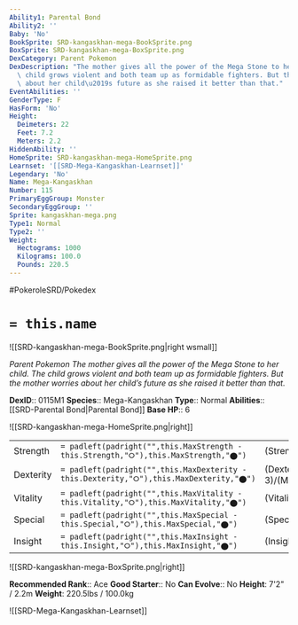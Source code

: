 ```yaml
---
Ability1: Parental Bond
Ability2: ''
Baby: 'No'
BookSprite: SRD-kangaskhan-mega-BookSprite.png
BoxSprite: SRD-kangaskhan-mega-BoxSprite.png
DexCategory: Parent Pokemon
DexDescription: "The mother gives all the power of the Mega Stone to her child. The\
  \ child grows violent and both team up as formidable fighters. But the mother worries\
  \ about her child\u2019s future as she raised it better than that."
EventAbilities: ''
GenderType: F
HasForm: 'No'
Height:
  Deimeters: 22
  Feet: 7.2
  Meters: 2.2
HiddenAbility: ''
HomeSprite: SRD-kangaskhan-mega-HomeSprite.png
Learnset: '[[SRD-Mega-Kangaskhan-Learnset]]'
Legendary: 'No'
Name: Mega-Kangaskhan
Number: 115
PrimaryEggGroup: Monster
SecondaryEggGroup: ''
Sprite: kangaskhan-mega.png
Type1: Normal
Type2: ''
Weight:
  Hectograms: 1000
  Kilograms: 100.0
  Pounds: 220.5
---
```


#PokeroleSRD/Pokedex

# `= this.name`

![[SRD-kangaskhan-mega-BookSprite.png|right wsmall]]

*Parent Pokemon*
*The mother gives all the power of the Mega Stone to her child. The child grows violent and both team up as formidable fighters. But the mother worries about her child’s future as she raised it better than that.*

**DexID**:: 0115M1
**Species**:: Mega-Kangaskhan
**Type**:: Normal
**Abilities**:: [[SRD-Parental Bond|Parental Bond]]
**Base HP**:: 6

![[SRD-kangaskhan-mega-HomeSprite.png|right]]

|           |                                                                                        |                                          |
| --------- | -------------------------------------------------------------------------------------- | ---------------------------------------- |
| Strength  | `= padleft(padright("",this.MaxStrength - this.Strength,"⭘"),this.MaxStrength,"⬤")`    | (Strength::3)/(MaxStrength::7)   |
| Dexterity | `= padleft(padright("",this.MaxDexterity - this.Dexterity,"⭘"),this.MaxDexterity,"⬤")` | (Dexterity:: 3)/(MaxDexterity::6) |
| Vitality  | `= padleft(padright("",this.MaxVitality - this.Vitality,"⭘"),this.MaxVitality,"⬤")`    | (Vitality::3)/(MaxVitality::6)   |
| Special   | `= padleft(padright("",this.MaxSpecial - this.Special,"⭘"),this.MaxSpecial,"⬤")`       | (Special::2)/(MaxSpecial::4)     |
| Insight   | `= padleft(padright("",this.MaxInsight - this.Insight,"⭘"),this.MaxInsight,"⬤")`       | (Insight::3)/(MaxInsight::6)     |

![[SRD-kangaskhan-mega-BoxSprite.png|right]]

**Recommended Rank**:: Ace
**Good Starter**:: No
**Can Evolve**:: No
**Height**: 7'2" / 2.2m
**Weight**: 220.5lbs / 100.0kg

![[SRD-Mega-Kangaskhan-Learnset]]